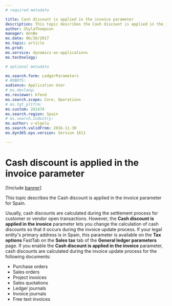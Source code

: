 ```yaml
---
# required metadata

title: Cash discount is applied in the invoice parameter
description: This topic describes the Cash discount is applied in the invoice parameter for Spain.
author: ShylaThompson
manager: AnnBe
ms.date: 06/20/2017
ms.topic: article
ms.prod: 
ms.service: dynamics-ax-applications
ms.technology: 

# optional metadata

ms.search.form: LedgerParameters
# ROBOTS: 
audience: Application User
# ms.devlang: 
ms.reviewer: kfend
ms.search.scope: Core, Operations
# ms.tgt_pltfrm: 
ms.custom: 261474
ms.search.region: Spain
# ms.search.industry: 
ms.author: v-elgolu
ms.search.validFrom: 2016-11-30
ms.dyn365.ops.version: Version 1611

---
```


# Cash discount is applied in the invoice parameter

[!include [banner](../includes/banner.md)]

This topic describes the Cash discount is applied in the invoice parameter for Spain.

Usually, cash discounts are calculated during the settlement process for customer or vendor open transactions. However, the **Cash discount is applied in the invoice** parameter lets you change the calculation of cash discounts so that it occurs during the invoice update process. If your legal entity's primary address is in Spain, this parameter is available on the **Tax options** FastTab on the **Sales tax** tab of the **General ledger parameters** page. If you enable the **Cash discount is applied in the invoice** parameter, cash discounts are calculated during the invoice update process for the following documents:

-   Purchase orders
-   Sales orders
-   Project invoices
-   Sales quotations
-   Ledger journals
-   Invoice journals
-   Free text invoices




